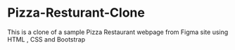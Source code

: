 # Pizza-Resturant-Clone
This is a clone of a sample Pizza Restaurant webpage from Figma site using HTML , CSS and Bootstrap
